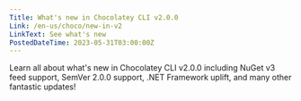 ```yaml
---
Title: What's new in Chocolatey CLI v2.0.0
Link: /en-us/choco/new-in-v2
LinkText: See what's new
PostedDateTime: 2023-05-31T03:00:00Z
---
```


Learn all about what's new in Chocolatey CLI v2.0.0 including NuGet v3 feed support, SemVer 2.0.0 support, .NET Framework uplift, and many other fantastic updates!
